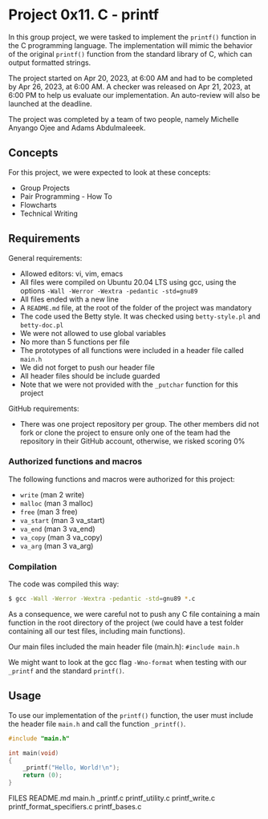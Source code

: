 # Project 0x11. C - printf

In this group project, we were tasked to implement the `printf()` function in the C programming language. The implementation will mimic the behavior of the original `printf()` function from the standard library of C, which can output formatted strings.

The project started on Apr 20, 2023, at 6:00 AM and had to be completed by Apr 26, 2023, at 6:00 AM. A checker was released on Apr 21, 2023, at 6:00 PM to help us evaluate our implementation. An auto-review will also be launched at the deadline.

The project was completed by a team of two people, namely Michelle Anyango Ojee and Adams Abdulmaleeek.

## Concepts

For this project, we were expected to look at these concepts:

- Group Projects
- Pair Programming - How To
- Flowcharts
- Technical Writing

## Requirements

General requirements:

- Allowed editors: vi, vim, emacs
- All files were compiled on Ubuntu 20.04 LTS using gcc, using the options `-Wall -Werror -Wextra -pedantic -std=gnu89`
- All files ended with a new line
- A `README.md` file, at the root of the folder of the project was mandatory
- The code used the Betty style. It was checked using `betty-style.pl` and `betty-doc.pl`
- We were not allowed to use global variables
- No more than 5 functions per file
- The prototypes of all functions were included in a header file called `main.h`
- We did not forget to push our header file
- All header files should be include guarded
- Note that we were not provided with the `_putchar` function for this project

GitHub requirements:

- There was one project repository per group. The other members did not fork or clone the project to ensure only one of the team had the repository in their GitHub account, otherwise, we risked scoring 0%

### Authorized functions and macros

The following functions and macros were authorized for this project:

- `write` (man 2 write)
- `malloc` (man 3 malloc)
- `free` (man 3 free)
- `va_start` (man 3 va_start)
- `va_end` (man 3 va_end)
- `va_copy` (man 3 va_copy)
- `va_arg` (man 3 va_arg)

### Compilation

The code was compiled this way:

```sh
$ gcc -Wall -Werror -Wextra -pedantic -std=gnu89 *.c
```

As a consequence, we were careful not to push any C file containing a main function in the root directory of the project (we could have a test folder containing all our test files, including main functions).

Our main files included the main header file (main.h): `#include main.h`

We might want to look at the gcc flag `-Wno-format` when testing with our `_printf` and the standard `printf()`.

## Usage

To use our implementation of the `printf()` function, the user must include the header file `main.h` and call the function `_printf()`.

```c
#include "main.h"

int main(void)
{
    _printf("Hello, World!\n");
    return (0);
}
```
FILES
README.md
main.h
_printf.c printf_utility.c
printf_write.c
printf_format_specifiers.c
printf_bases.c

